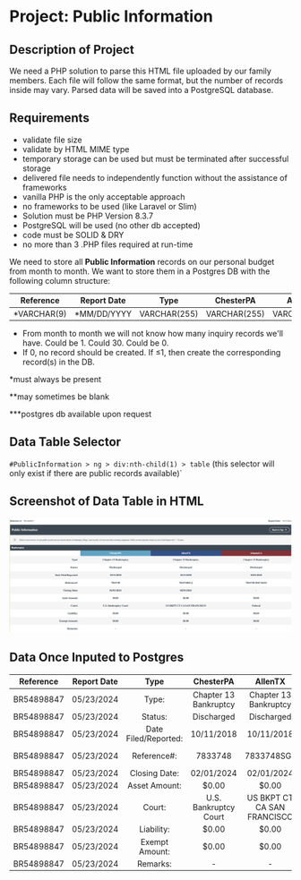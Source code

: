 # Project: Public Information

## Description of Project
We need a PHP solution to parse this HTML file uploaded by our family members. Each file will follow the same format, but the number of records inside may vary. Parsed data will be saved into a PostgreSQL database.

## Requirements
* validate file size
* validate by HTML MIME type
* temporary storage can be used but must be terminated after successful storage
* delivered file needs to independently function without the assistance of frameworks
* vanilla PHP is the only acceptable approach
* no frameworks to be used (like Laravel or Slim)
* Solution must be PHP Version 8.3.7
* PostgreSQL will be used (no other db accepted)
* code must be SOLID & DRY
* no more than 3 .PHP files required at run-time 

We need to store all **Public Information** records on our personal budget from month to month. We want to store them in a Postgres DB with the following column structure:

|Reference|Report Date|Type|ChesterPA|AllenTX|AtlantaGA|
|:-:|:-:|:-:|:-:|:-:|:-:|
|*VARCHAR(9)|*MM/DD/YYYY|VARCHAR(255)|VARCHAR(255)|VARCHAR(255)|VARCHAR(255)|

* From month to month we will not know how many inquiry records we'll have. Could be 1. Could 30. Could be 0.
* If 0, no record should be created. If ≤1, then create the corresponding record(s) in the DB.

*must always be present

**may sometimes be blank

***postgres db available upon request

## Data Table Selector
`#PublicInformation > ng > div:nth-child(1) > table` (this selector will only exist if there are public records available)`

## Screenshot of Data Table in HTML
![Table Appears in HTML](publicinformation_reference.png?raw=true "Table Appears in HTML")

## Data Once Inputed to Postgres
|Reference|Report Date|Type|ChesterPA|AllenTX|AtlantaGA|
|:-:|:-:|:-:|:-:|:-:|:-:|
|BR54898847|05/23/2024|Type:|Chapter 13 Bankruptcy|Chapter 13 Bankruptcy|Chapter 13 Bankruptcy|
|BR54898847|05/23/2024|Status:|Discharged|Discharged|Discharged|
|BR54898847|05/23/2024|Date Filed/Reported:|10/11/2018|10/11/2018|10/01/2018|
|BR54898847|05/23/2024|Reference#:|7833748|7833748SGJ|7833748-DSP-02/24|
|BR54898847|05/23/2024|Closing Date:|02/01/2024|02/01/2024|-|
|BR54898847|05/23/2024|Asset Amount:|$0.00|$0.00|$0.00|
|BR54898847|05/23/2024|Court:|U.S. Bankruptcy Court|US BKPT CT CA SAN FRANCISCO|Federal|
|BR54898847|05/23/2024|Liability:|$0.00|$0.00|$0.00|
|BR54898847|05/23/2024|Exempt Amount:|$0.00|$0.00|$0.00|
|BR54898847|05/23/2024|Remarks:|-|-|-|
